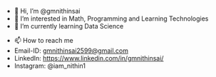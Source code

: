 - 👋 Hi, I’m @gmnithinsai
- 👀 I’m interested in Math, Programming and Learning Technologies
- 🌱 I’m currently learning Data Science
<!---- 💞️ I’m looking to collaborate on ...---->
- 📫 How to reach me  
- Email-ID: gmnithinsai2599@gmail.com  
- LinkedIn: https://www.linkedin.com/in/gmnithinsai/
- Instagram: @iam_nithin1

<!---
gmnithinsai/gmnithinsai is a ✨ special ✨ repository because its `README.md` (this file) appears on your GitHub profile.
You can click the Preview link to take a look at your changes.
--->
